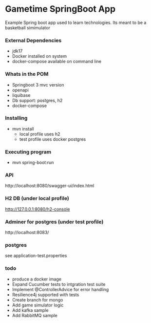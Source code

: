 # Gametime SpringBoot App
Example Spring boot app used to learn technologies.
Its meant to be a basketball simimulator

### External Dependencies
* jdk17
* Docker installed on system
* docker-compose available on command line

### Whats in the POM
* Springboot 3 mvc version
* openapi
* liquibase
* Db support: postgres, h2
* docker-compose

### Installing
* mvn install
  * local profile uses h2
  * test profile uses docker postgres

### Executing program
* mvn spring-boot:run

### API
http://localhost:8080/swagger-ui/index.html

### H2 DB (under local profile)
http://127.0.0.1:8080/h2-console

### Adminer for postgres (under test profile)
http://localhost:8083/

### postgres
see application-test.properties



### todo
* produce a docker image
* Expand Cucumber tests to intgration test suite
* Implement @ControllerAdvice for error handling
* Resilience4j supported with tests
* Create branch for mongo
* Add game simulator logic
* Add kafka sample
* Add RabbitMQ sample



